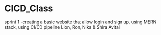 # CICD_Class
sprint 1 -creating a basic website that allow login and sign up. 
using MERN stack, using CI/CD pipeline
Lion, Ron, Nika & Shira Avital

